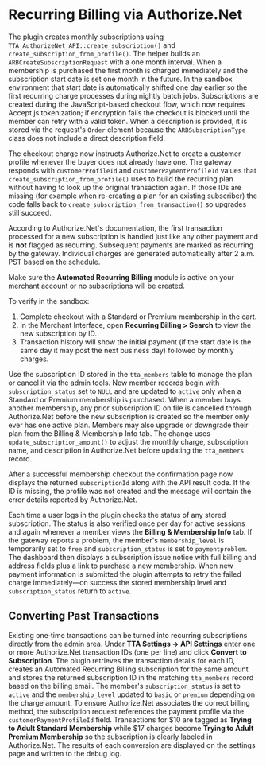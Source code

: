 # Recurring Billing via Authorize.Net

The plugin creates monthly subscriptions using `TTA_AuthorizeNet_API::create_subscription()` and `create_subscription_from_profile()`. The helper builds an `ARBCreateSubscriptionRequest` with a one month interval. When a membership is purchased the first month is charged immediately and the subscription start date is set one month in the future. In the sandbox environment that start date is automatically shifted one day earlier so the first recurring charge processes during nightly batch jobs. Subscriptions are created during the JavaScript-based checkout flow, which now requires Accept.js tokenization; if encryption fails the checkout is blocked until the member can retry with a valid token. When a description is provided, it is stored via the request's `Order` element because the `ARBSubscriptionType` class does not include a direct description field.

The checkout charge now instructs Authorize.Net to create a customer profile whenever the buyer does not already have one. The gateway responds with `customerProfileId` and `customerPaymentProfileId` values that `create_subscription_from_profile()` uses to build the recurring plan without having to look up the original transaction again. If those IDs are missing (for example when re-creating a plan for an existing subscriber) the code falls back to `create_subscription_from_transaction()` so upgrades still succeed.

According to Authorize.Net's documentation, the first transaction processed for a new subscription is handled just like any other payment and is **not** flagged as recurring. Subsequent payments are marked as recurring by the gateway. Individual charges are generated automatically after 2 a.m. PST based on the schedule.

Make sure the **Automated Recurring Billing** module is active on your merchant account or no subscriptions will be created.

To verify in the sandbox:

1. Complete checkout with a Standard or Premium membership in the cart.
2. In the Merchant Interface, open **Recurring Billing > Search** to view the new subscription by ID.
3. Transaction history will show the initial payment (if the start date is the same day it may post the next business day) followed by monthly charges.

Use the subscription ID stored in the `tta_members` table to manage the plan or cancel it via the admin tools. New member records begin with `subscription_status` set to `NULL` and are updated to `active` only when a Standard or Premium membership is purchased. When a member buys another membership, any prior subscription ID on file is cancelled through Authorize.Net before the new subscription is created so the member only ever has one active plan.
Members may also upgrade or downgrade their plan from the Billing & Membership Info tab. The change uses `update_subscription_amount()` to adjust the monthly charge, subscription name, and description in Authorize.Net before updating the `tta_members` record.

After a successful membership checkout the confirmation page now displays the returned
`subscriptionId` along with the API result code. If the ID is missing, the profile
was not created and the message will contain the error details reported by
Authorize.Net.

Each time a user logs in the plugin checks the status of any stored subscription.
The status is also verified once per day for active sessions and again whenever a
member views the **Billing & Membership Info** tab. If the gateway reports a
problem, the member's `membership_level` is temporarily set to `free` and
`subscription_status` is set to `paymentproblem`. The dashboard then displays a
subscription issue notice with full billing and address fields plus a link to purchase a new membership.
When new payment information is submitted the plugin attempts to retry the failed charge immediately—on success the stored
membership level and `subscription_status` return to `active`.

## Converting Past Transactions

Existing one‑time transactions can be turned into recurring subscriptions
directly from the admin area. Under **TTA Settings → API Settings** enter one or
more Authorize.Net transaction IDs (one per line) and click **Convert to
Subscription**. The plugin retrieves the transaction details for each ID,
creates an Automated Recurring Billing subscription for the same amount and
stores the returned subscription ID in the matching `tta_members` record based
on the billing email. The member's `subscription_status` is set to `active` and
the `membership_level` updated to `basic` or `premium` depending on the charge
amount. To ensure Authorize.Net associates the correct billing method, the
subscription request references the payment profile via the
`customerPaymentProfileId` field.
Transactions for $10 are tagged as **Trying to Adult Standard Membership** while $17
charges become **Trying to Adult Premium Membership** so the subscription is
clearly labeled in Authorize.Net. The results of each conversion are displayed
on the settings page and written to the debug log.

